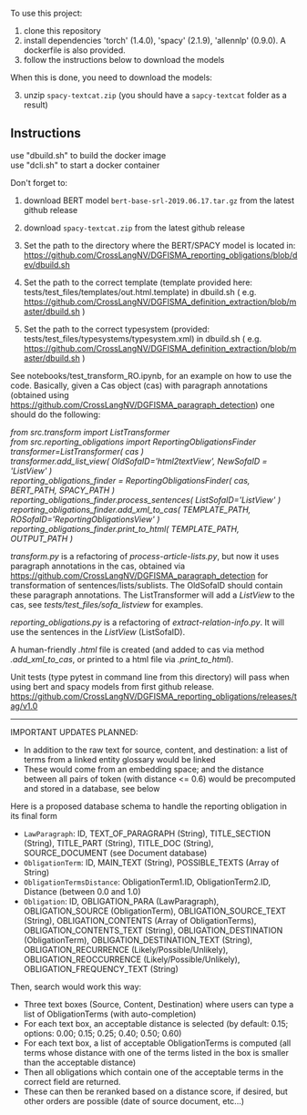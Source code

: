 
To use this project:

1. clone this repository
2. install dependencies 'torch' (1.4.0), 'spacy' (2.1.9), 'allennlp' (0.9.0). A dockerfile is also provided.
3. follow the instructions below to download the models

When this is done, you need to download the models:


3. unzip `spacy-textcat.zip` (you should have a `sapcy-textcat` folder as a result)

Instructions
------------

use "dbuild.sh" to build the docker image <br />
use "dcli.sh" to start a docker container

Don't forget to:

1) download BERT model `bert-base-srl-2019.06.17.tar.gz` from the latest github release

2) download `spacy-textcat.zip` from the latest github release

3) Set the path to the directory where the BERT/SPACY model is located in: https://github.com/CrossLangNV/DGFISMA_reporting_obligations/blob/dev/dbuild.sh 

4) Set the path to the correct template (template provided here: tests/test_files/templates/out.html.template) in dbuild.sh ( e.g. https://github.com/CrossLangNV/DGFISMA_definition_extraction/blob/master/dbuild.sh )

5) Set the path to the correct typesystem (provided: tests/test_files/typesystems/typesystem.xml) in dbuild.sh ( e.g. https://github.com/CrossLangNV/DGFISMA_definition_extraction/blob/master/dbuild.sh )



See notebooks/test_transform_RO.ipynb, for an example on how to use the code. Basically, given a Cas object (cas) with paragraph annotations (obtained using https://github.com/CrossLangNV/DGFISMA_paragraph_detection) one should do the following:

*from src.transform import ListTransformer \
from src.reporting_obligations import ReportingObligationsFinder \
transformer=ListTransformer( cas ) \
transformer.add_list_view( OldSofaID='html2textView', NewSofaID = 'ListView'  ) \
reporting_obligations_finder = ReportingObligationsFinder( cas, BERT_PATH, SPACY_PATH  ) \
reporting_obligations_finder.process_sentences( ListSofaID='ListView'  ) \
reporting_obligations_finder.add_xml_to_cas( TEMPLATE_PATH, ROSofaID='ReportingObligationsView' ) \
reporting_obligations_finder.print_to_html(  TEMPLATE_PATH, OUTPUT_PATH )*


*transform.py* is a refactoring of *process-article-lists.py*, but now it uses paragraph annotations in the cas, obtained via https://github.com/CrossLangNV/DGFISMA_paragraph_detection for transformation of sentences/lists/sublists. The OldSofaID should contain these paragraph annotations. The ListTransformer will add a *ListView* to the cas, see *tests/test_files/sofa_listview* for examples. 

*reporting_obligations.py* is a refactoring of *extract-relation-info.py*. It will use the sentences in the *ListView* (ListSofaID).

A human-friendly *.html* file is created (and added to cas via method *.add_xml_to_cas*, or printed to a html file via *.print_to_html*).

Unit tests (type pytest in command line from this directory) will pass when using bert and spacy models from first github release.
https://github.com/CrossLangNV/DGFISMA_reporting_obligations/releases/tag/v1.0

----------------------------------

IMPORTANT UPDATES PLANNED:

- In addition to the raw text for source, content, and destination: a list of terms from a linked entity glossary would be linked
- These would come from an embedding space; and the distance between all pairs of token (with distance <= 0.6) would be precomputed and stored in a database, see below

Here is a proposed database schema to handle the reporting obligation in its final form

- `LawParagraph`: ID, TEXT_OF_PARAGRAPH (String), TITLE_SECTION (String), TITLE_PART (String), TITLE_DOC (String), SOURCE_DOCUMENT (see Document database)
- `ObligationTerm`: ID, MAIN_TEXT (String), POSSIBLE_TEXTS (Array of String)
- `ObligationTermsDistance`: ObligationTerm1.ID, ObligationTerm2.ID, Distance (between 0.0 and 1.0)
- `Obligation`: ID, OBLIGATION_PARA (LawParagraph), OBLIGATION_SOURCE (ObligationTerm), OBLIGATION_SOURCE_TEXT (String), OBLIGATION_CONTENTS (Array of ObligationTerms), OBLIGATION_CONTENTS_TEXT (String), OBLIGATION_DESTINATION (ObligationTerm), OBLIGATION_DESTINATION_TEXT (String), OBLIGATION_RECURRENCE (Likely/Possible/Unlikely), OBLIGATION_REOCCURRENCE (Likely/Possible/Unlikely), OBLIGATION_FREQUENCY_TEXT (String)

Then, search would work this way:

- Three text boxes (Source, Content, Destination) where users can type a list of ObligationTerms (with auto-completion)
- For each text box, an acceptable distance is selected (by default: 0.15; options: 0.00; 0.15; 0.25; 0.40; 0.50; 0.60)
- For each text box, a list of acceptable ObligationTerms is computed (all terms whose distance with one of the terms listed in the box is smaller than the acceptable distance)
- Then all obligations which contain one of the acceptable terms in the correct field are returned.
- These can then be reranked based on a distance score, if desired, but other orders are possible (date of source document, etc...)